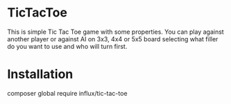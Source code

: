 # TicTacToe
This is simple Tic Tac Toe game with some properties. You can play against another player or against AI on 3x3, 4x4 or 5x5 board selecting what filler do you want to use and who will turn first.

# Installation
composer global require influx/tic-tac-toe